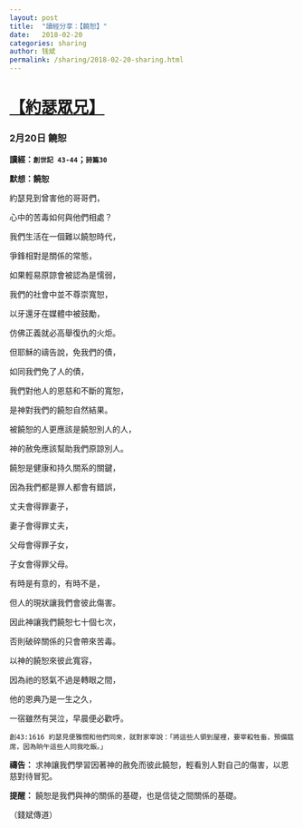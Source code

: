 ```yaml
---
layout: post
title:  "讀經分享：【饒恕】"
date:   2018-02-20
categories: sharing
author: 钱斌
permalink: /sharing/2018-02-20-sharing.html
---
```


[【約瑟眾兄】](/daily/2018-02-20-daily.html)
===========

### 2月20日 饒恕

**讀經：`創世記 43-44`；`詩篇30`**

**默想：饒恕**

約瑟見到曾害他的哥哥們，

心中的苦毒如何與他們相處？

我們生活在一個難以饒恕時代，

爭鋒相對是關係的常態，

如果輕易原諒會被認為是懦弱，

我們的社會中並不尊崇寬恕，

以牙還牙在媒體中被鼓勵，

仿佛正義就必高舉復仇的火炬。

但耶穌的禱告說，免我們的債，

如同我們免了人的債，

我們對他人的恩慈和不斷的寬恕，

是神對我們的饒恕自然結果。

被饒恕的人更應該是饒恕別人的人，

神的赦免應該幫助我們原諒別人。

饒恕是健康和持久關系的關鍵，

因為我們都是罪人都會有錯誤，

丈夫會得罪妻子，

妻子會得罪丈夫，

父母會得罪子女，

子女會得罪父母。

有時是有意的，有時不是，

但人的現狀讓我們會彼此傷害。

因此神讓我們饒恕七十個七次，

否則破碎關係的只會帶來苦毒。

以神的饒恕來彼此寬容，

因為祂的怒氣不過是轉眼之間，

他的恩典乃是一生之久，

一宿雖然有哭泣，早晨便必歡呼。

`創43:1616 約瑟見便雅憫和他們同來，就對家宰說：「將這些人領到屋裡，要宰殺牲畜，預備筵席，因為晌午這些人同我吃飯。」`

**禱告：**
求神讓我們學習因著神的赦免而彼此饒恕，輕看別人對自己的傷害，以恩慈對待冒犯。

**提醒：**
饒恕是我們與神的關係的基礎，也是信徒之間關係的基礎。

（錢斌傳道）
